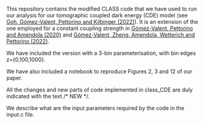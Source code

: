This repository contains the modified CLASS code that we have used to run our analysis for our tomographic coupled dark energy (CDE) model (see [Goh, Gómez-Valent, Pettorino and Kilbinger (2022)](https://arxiv.org/abs/2211.13588)). It is an extension of the one employed for a constant coupling strength in [Gómez-Valent, Pettorino and Amendola (2020)](https://arxiv.org/abs/2004.00610) and [Gómez-Valent, Zheng, Amendola, Wetterich and Pettorino (2022)](https://arxiv.org/abs/2207.14487).

We have included the version with a 3-bin parameterisation, with bin edges z={0,100,1000}. 

We have also included a notebook to reproduce Figures 2, 3 and 12 of our paper. 

All the changes and new parts of code implemented in class_CDE are duly indicated with the text /* NEW */. 

We describe what are the input parameters required by the code in the input.c file.

